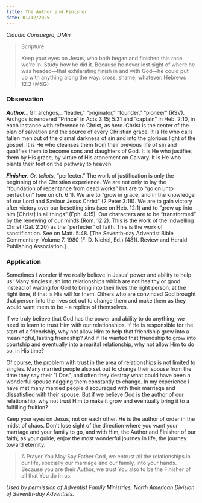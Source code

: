 ```yaml
---
title: The Author and Finisher
date: 01/12/2025
---
```


_Claudio Consuegra, DMin_

> <p>Scripture</p>
> Keep your eyes on Jesus, who both began and finished this race we're in. Study how he did it. Because he never lost sight of where he was headed—that exhilarating finish in and with God—he could put up with anything along the way: cross, shame, whatever. Hebrews 12:2 (MSG)

### Observation

**_Author._**_ Gr. archgos,_ “leader,” “originator,” “founder,” “pioneer” (RSV). Archgos is rendered “Prince” in Acts 3:15; 5:31 and “captain” in Heb. 2:10, in each instance with reference to Christ, as here. Christ is the center of the plan of salvation and the source of every Christian grace. It is He who calls fallen men out of the dismal darkness of sin and into the glorious light of the gospel. It is He who cleanses them from their previous life of sin and qualifies them to become sons and daughters of God. It is He who justifies them by His grace, by virtue of His atonement on Calvary. It is He who plants their feet on the pathway to heaven.

_**Finisher**. Gr. teliots_, “perfecter.” The work of justification is only the beginning of the Christian experience. We are not only to lay the “foundation of repentance from dead works” but are to “go on unto perfection” (see on ch. 6:1). We are to “grow in grace, and in the knowledge of our Lord and Saviour Jesus Christ” (2 Peter 3:18). We are to gain victory after victory over our besetting sins (see on Heb. 12:1) and to “grow up into him [Christ] in all things” (Eph. 4:15). Our characters are to be “transformed” by the renewing of our minds (Rom. 12:2). This is the work of the indwelling Christ (Gal. 2:20) as the “perfecter” of faith. This is the work of sanctification. See on Matt. 5:48. [The Seventh-day Adventist Bible Commentary, Volume 7. 1980 (F. D. Nichol, Ed.) (481). Review and Herald Publishing Association.]

### Application

Sometimes I wonder if we really believe in Jesus’ power and ability to help us! Many singles rush into relationships which are not healthy or good instead of waiting for God to bring into their lives the right person, at the right time, if that is His will for them. Others who are convinced God brought that person into the lives set out to change them and make them as they would want them to be – a replica of themselves.

If we truly believe that God has the power and ability to do anything, we need to learn to trust Him with our relationships. If He is responsible for the start of a friendship, why not allow Him to help that friendship grow into a meaningful, lasting friendship? And if He wanted that friendship to grow into courtship and eventually into a marital relationship, why not allow Him to do so, in His time?

Of course, the problem with trust in the area of relationships is not limited to singles. Many married people also set out to change their spouse from the time they say their “I Dos”, and often they destroy what could have been a wonderful spouse nagging them constantly to change. In my experience I have met many married people discouraged with their marriage and dissatisfied with their spouse. But if we believe God is the author of our relationship, why not trust Him to make it grow and eventually bring it to a fulfilling fruition?

Keep your eyes on Jesus, not on each other. He is the author of order in the midst of chaos. Don’t lose sight of the direction where you want your marriage and your family to go, and with Him, the Author and Finisher of our faith, as your guide, enjoy the most wonderful journey in life, the journey toward eternity.

> <callout>A Prayer You May Say</callout>
> Father God, we entrust all the relationships in our life, specially our marriage and our family, into your hands. Because you are their Author, we trust You also to be the Finisher of all that You do in us.

_Used by permission of Adventist Family Ministries, North American Division of Seventh-day Adventists._